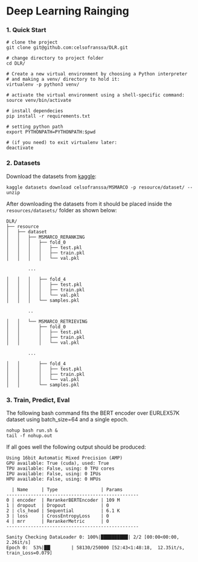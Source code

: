# Deep Learning Rainging

### 1. Quick Start

```shell script
# clone the project 
git clone git@github.com:celsofranssa/DLR.git

# change directory to project folder
cd DLR/

# Create a new virtual environment by choosing a Python interpreter 
# and making a venv/ directory to hold it:
virtualenv -p python3 venv/

# activate the virtual environment using a shell-specific command:
source venv/bin/activate

# install dependecies
pip install -r requirements.txt

# setting python path
export PYTHONPATH=PYTHONPATH:$pwd

# (if you need) to exit virtualenv later:
deactivate
```

### 2. Datasets
Download the datasets from [kaggle](https://www.kaggle.com/datasets/celsofranssa/MSMARCO):

```
kaggle datasets download celsofranssa/MSMARCO -p resource/dataset/ --unzip
```
After downloading the datasets from it should be placed inside the `resources/datasets/` folder as shown below:

```
DLR/
├── resource
│   ├── dataset
│   │   ├── MSMARCO_RERANKING
│   │   │   ├── fold_0
│   │   │   │   ├── test.pkl
│   │   │   │   ├── train.pkl
│   │   │   │   └── val.pkl

        ...     

│   │   │   ├── fold_4
│   │   │   │   ├── test.pkl
│   │   │   │   ├── train.pkl
│   │   │   │   └── val.pkl
│   │   │   └── samples.pkl

        ..

│   │   └── MSMARCO_RETRIEVING
│   │       ├── fold_0
│   │       │   ├── test.pkl
│   │       │   ├── train.pkl
│   │       │   └── val.pkl

        ...

│   │       ├── fold_4
│   │       │   ├── test.pkl
│   │       │   ├── train.pkl
│   │       │   └── val.pkl
│   │       └── samples.pkl

```

### 3. Train, Predict, Eval
The following bash command fits the BERT encoder over EURLEX57K dataset using batch_size=64 and a single epoch.
```
nohup bash run.sh &
tail -f nohup.out
```
If all goes well the following output should be produced:
```
Using 16bit Automatic Mixed Precision (AMP)
GPU available: True (cuda), used: True
TPU available: False, using: 0 TPU cores
IPU available: False, using: 0 IPUs
HPU available: False, using: 0 HPUs

  | Name     | Type                | Params
-------------------------------------------------
0 | encoder  | RerankerBERTEncoder | 109 M 
1 | dropout  | Dropout             | 0     
2 | cls_head | Sequential          | 6.1 K 
3 | loss     | CrossEntropyLoss    | 0     
4 | mrr      | RerankerMetric      | 0     
-------------------------------------------------

Sanity Checking DataLoader 0: 100%|██████████| 2/2 [00:00<00:00,  2.26it/s]
Epoch 0:  53%|██▎       | 58130/250000 [52:43<1:48:18,  12.35it/s, train_Loss=0.079]
```
